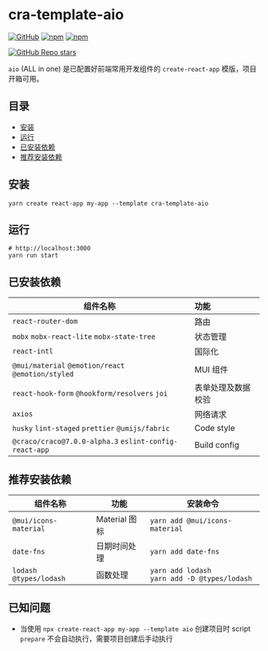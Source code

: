 # cra-template-aio

[![GitHub](https://img.shields.io/github/license/ysbjlzlx/cra-template-aio)](https://github.com/ysbjlzlx/cra-template-aio/blob/main/LICENSE)
[![npm](https://img.shields.io/npm/v/cra-template-aio)](https://www.npmjs.com/package/cra-template-aio)
[![npm](https://img.shields.io/npm/dy/cra-template-aio)](https://www.npmjs.com/package/cra-template-aio)


[![GitHub Repo stars](https://img.shields.io/github/stars/ysbjlzlx/cra-template-aio?style=social)](https://github.com/ysbjlzlx/cra-template-aio)

`aio` (ALL in one) 是已配置好前端常用开发组件的 `create-react-app` 模版，项目开箱可用。

## 目录

* [安装](#安装)
* [运行](#运行)
* [已安装依赖](#已安装依赖)
* [推荐安装依赖](#推荐安装依赖)

## 安装

```shell
yarn create react-app my-app --template cra-template-aio
```

## 运行

```shell
# http://localhost:3000
yarn run start
```

## 已安装依赖

| 组件名称                                                   | 功能           |
|--------------------------------------------------------|:-------------|
| `react-router-dom`                                     | 路由           |
| `mobx` `mobx-react-lite` `mobx-state-tree`             | 状态管理         |
| `react-intl`                                           | 国际化          |
| `@mui/material` `@emotion/react` `@emotion/styled`     | MUI 组件       |
| `react-hook-form` `@hookform/resolvers` `joi`          | 表单处理及数据校验    |
| `axios`                                                | 网络请求         |
| `husky` `lint-staged` `prettier` `@umijs/fabric`       | Code style   |
| `@craco/craco@7.0.0-alpha.3` `eslint-config-react-app` | Build config |


## 推荐安装依赖

| 组件名称                     | 功能          | 安装命令                                               |
|--------------------------|-------------|----------------------------------------------------|
| `@mui/icons-material`    | Material 图标 | `yarn add @mui/icons-material`                     |
| `date-fns`               | 日期时间处理      | `yarn add date-fns`                                |
| `lodash` `@types/lodash` | 函数处理        | `yarn add lodash`<br />`yarn add -D @types/lodash` |

## 已知问题

* 当使用 `npx create-react-app my-app --template aio` 创建项目时 script `prepare` 不会自动执行，需要项目创建后手动执行